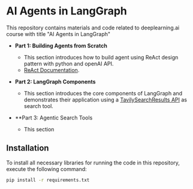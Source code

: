 # AI Agents in LangGraph

This repository contains materials and code related to deeplearning.ai course with title "AI Agents in LangGraph"

- **Part 1: Building Agents from Scratch**
  - This section introduces how to build agent using ReAct design pattern with python and openAI API.
  - [ReAct Documentation](https://react-lm.github.io/).

- **Part 2: LangGraph Components**
  - This section introduces the core components of LangGraph and demonstrates their application using a [TavilySearchResults API](https://app.tavily.com/) as search tool.

- **Part 3: Agentic Search Tools
  - This section

## Installation

To install all necessary libraries for running the code in this repository, execute the following command:

```bash
pip install -r requirements.txt
